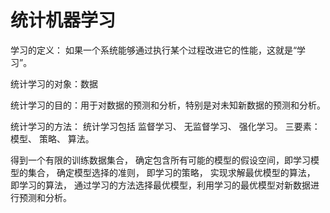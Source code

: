 # 统计机器学习

学习的定义： 如果一个系统能够通过执行某个过程改进它的性能，这就是“学习”。

统计学习的对象：数据

统计学习的目的：用于对数据的预测和分析，特别是对未知新数据的预测和分析。

统计学习的方法： 统计学习包括 监督学习、 无监督学习、 强化学习。 三要素： 模型、 策略、 算法。

得到一个有限的训练数据集合， 确定包含所有可能的模型的假设空间，即学习模型的集合， 确定模型选择的准则， 即学习的策略， 实现求解最优模型的算法， 即学习的算法， 通过学习的方法选择最优模型，利用学习的最优模型对新数据进行预测和分析。

